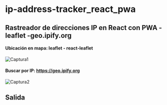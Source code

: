 # ip-address-tracker_react_pwa
## Rastreador de direcciones IP en React con PWA - leaflet -geo.ipify.org

#### Ubicación en mapa: leaflet - react-leaflet
![Captura1](https://user-images.githubusercontent.com/7141537/187097706-acd944f8-7f49-4f61-a1a9-f3baa201ff5d.PNG)

#### Buscar por IP: https://geo.ipify.org
![Captura2](https://user-images.githubusercontent.com/7141537/187097704-ef0bb4e2-91da-4fca-8934-f1a2f19ed8dd.PNG)

## Salida

